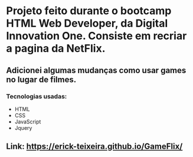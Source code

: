 # Projeto feito durante o bootcamp HTML Web Developer, da Digital Innovation One. Consiste em recriar a pagina da NetFlix.
## Adicionei algumas mudanças como usar games no lugar de filmes.
### Tecnologias usadas:
 - HTML
 - CSS
 - JavaScript
 - Jquery
## Link: https://erick-teixeira.github.io/GameFlix/
